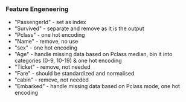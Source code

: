 ### Feature Engeneering
- "PassengerId" - set as index
- "Survived" - separate and remove as it is the output
- "Pclass" - one hot encoding
- "Name" - remove, no use
- "sex" - one hot encoding
- "Age" - handle missing data based on Pclass median, bin it into categories (0-9, 10-19) & one hot encoding
- "Ticket" - remove, not needed
- "Fare" - should be standardized and normalised
- "cabin" - remove, not needed
- "Embarked" - handle missing data based on Pclass mode, one hot encoding